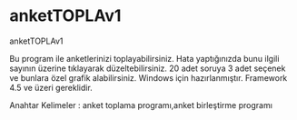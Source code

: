 # anketTOPLAv1
anketTOPLAv1

Bu program ile anketlerinizi toplayabilirsiniz. Hata yaptığınızda bunu ilgili sayının üzerine tıklayarak düzeltebilirsiniz. 20 adet soruya 3 adet seçenek ve bunlara özel grafik alabilirsiniz. Windows için hazırlanmıştır. Framework 4.5 ve üzeri gereklidir.


Anahtar Kelimeler : anket toplama programı,anket birleştirme programı
